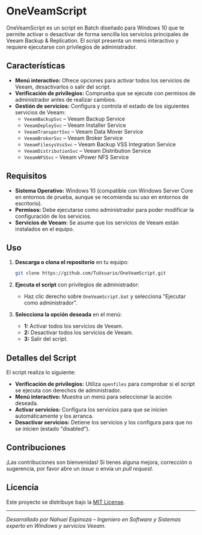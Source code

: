 # OneVeamScript

OneVeamScript es un script en Batch diseñado para Windows 10 que te permite activar o desactivar de forma sencilla los servicios principales de Veeam Backup & Replication. El script presenta un menú interactivo y requiere ejecutarse con privilegios de administrador.

## Características

- **Menú interactivo:** Ofrece opciones para activar todos los servicios de Veeam, desactivarlos o salir del script.
- **Verificación de privilegios:** Comprueba que se ejecute con permisos de administrador antes de realizar cambios.
- **Gestión de servicios:** Configura y controla el estado de los siguientes servicios de Veeam:
  - `VeeamBackupSvc` – Veeam Backup Service
  - `VeeamDeploySvc` – Veeam Installer Service
  - `VeeamTransportSvc` – Veeam Data Mover Service
  - `VeeamBrokerSvc` – Veeam Broker Service
  - `VeeamFilesysVssSvc` – Veeam Backup VSS Integration Service
  - `VeeamDistributionSvc` – Veeam Distribution Service
  - `VeeamNFSSvc` – Veeam vPower NFS Service

## Requisitos

- **Sistema Operativo:** Windows 10 (compatible con Windows Server Core en entornos de prueba, aunque se recomienda su uso en entornos de escritorio).
- **Permisos:** Debe ejecutarse como administrador para poder modificar la configuración de los servicios.
- **Servicios de Veeam:** Se asume que los servicios de Veeam están instalados en el equipo.

## Uso

1. **Descarga o clona el repositorio** en tu equipo:

   ```bash
   git clone https://github.com/TuUsuario/OneVeamScript.git
   ```

2. **Ejecuta el script** con privilegios de administrador:

   - Haz clic derecho sobre `OneVeamScript.bat` y selecciona "Ejecutar como administrador".

3. **Selecciona la opción deseada** en el menú:
   - **1:** Activar todos los servicios de Veeam.
   - **2:** Desactivar todos los servicios de Veeam.
   - **3:** Salir del script.

## Detalles del Script

El script realiza lo siguiente:

- **Verificación de privilegios:** Utiliza `openfiles` para comprobar si el script se ejecuta con derechos de administrador.
- **Menú interactivo:** Muestra un menú para seleccionar la acción deseada.
- **Activar servicios:** Configura los servicios para que se inicien automáticamente y los arranca.
- **Desactivar servicios:** Detiene los servicios y los configura para que no se inicien (estado "disabled").

## Contribuciones

¡Las contribuciones son bienvenidas! Si tienes alguna mejora, corrección o sugerencia, por favor abre un _issue_ o envía un _pull request_.

## Licencia

Este proyecto se distribuye bajo la [MIT License](LICENSE).

---

_Desarrollado por Nahuel Espinoza – Ingeniero en Software y Sistemas experto en Windows y servicios Veeam._

